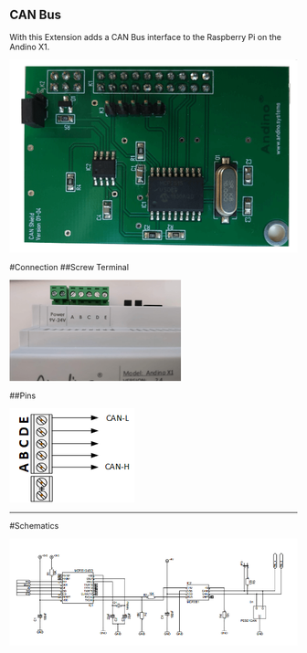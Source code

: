 ## CAN Bus
With this Extension adds a CAN Bus interface to the Raspberry Pi on the Andino X1.


![Andino X1 -Screw Terminal](can-shield.png)


#Connection
##Screw Terminal

![Andino X1 -Screw Terminal](extension-connector-small.png)

##Pins

![Andino X1 - CAN Bus Extension](can.png)

---
#Schematics

![Andino X1 -CAN Bus Extension - Schematics](schematics.png)

